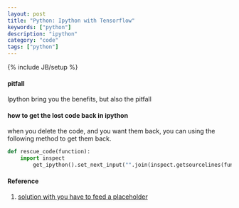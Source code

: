 ```yaml
---
layout: post
title: "Python: Ipython with Tensorflow"
keywords: ["python"]
description: "ipython"
category: "code"
tags: ["python"]
---
```

{% include JB/setup %}


#### pitfall
Ipython bring you the benefits, but also the pitfall


#### how to get the lost code back in ipython 

when you delete the code, and you want them back, you can using the following
method to get them back.

```python
def rescue_code(function):
    import inspect
        get_ipython().set_next_input("".join(inspect.getsourcelines(function)[0]))
```


#### Reference
1. [solution with you have to feed a placeholder](https://stackoverflow.com/questions/35114376/error-when-computing-summaries-in-tensorflow)
